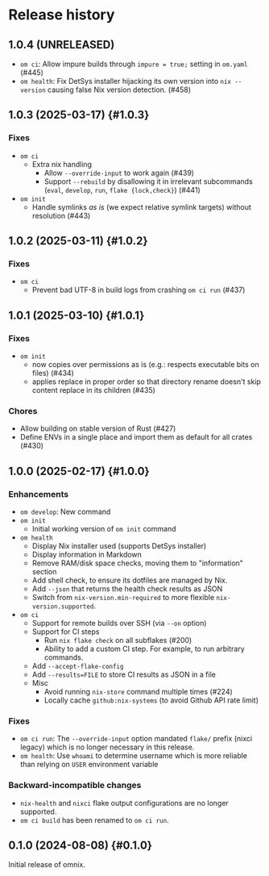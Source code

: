 # Release history

## 1.0.4 (UNRELEASED)

- `om ci`: Allow impure builds through `impure = true;` setting in `om.yaml` (#445)
- `om health`: Fix DetSys installer hijacking its own version into `nix --version` causing false Nix version detection. (#458)

## 1.0.3 (2025-03-17) {#1.0.3}

### Fixes

- `om ci`
  - Extra nix handling
      - Allow `--override-input` to work again (#439)
      - Support `--rebuild` by disallowing it in irrelevant subcommands (`eval`, `develop`, `run`, `flake {lock,check}`) (#441)
- `om init`
  - Handle symlinks *as is* (we expect relative symlink targets) without resolution (#443)

## 1.0.2 (2025-03-11) {#1.0.2}

### Fixes

- `om ci`
  - Prevent bad UTF-8 in build logs from crashing `om ci run` (#437)

## 1.0.1 (2025-03-10) {#1.0.1}

### Fixes

- `om init`
  - now copies over permissions as is (e.g.: respects executable bits on files) (#434)
  - applies replace in proper order so that directory rename doesn't skip content replace in its children  (#435)

### Chores

- Allow building on stable version of Rust (#427)
- Define ENVs in a single place and import them as default for all crates (#430)

## 1.0.0 (2025-02-17) {#1.0.0}

### Enhancements

- `om develop`: New command
- `om init`
  - Initial working version of `om init` command
- `om health`
  - Display Nix installer used (supports DetSys installer)
  - Display information in Markdown
  - Remove RAM/disk space checks, moving them to "information" section
  - Add shell check, to ensure its dotfiles are managed by Nix.
  - Add `--json` that returns the health check results as JSON
  - Switch from `nix-version.min-required` to more flexible `nix-version.supported`.
- `om ci`
  - Support for remote builds over SSH (via `--on` option)
  - Support for CI steps
    - Run `nix flake check` on all subflakes (#200)
    - Ability to add a custom CI step. For example, to run arbitrary commands.
  - Add `--accept-flake-config`
  - Add `--results=FILE` to store CI results as JSON in a file
  - Misc
    - Avoid running `nix-store` command multiple times (#224)
    - Locally cache `github:nix-systems` (to avoid Github API rate limit)

### Fixes

- `om ci run`: The `--override-input` option mandated `flake/` prefix (nixci legacy) which is no longer necessary in this release.
- `om health`: Use `whoami` to determine username which is more reliable than relying on `USER` environment variable

### Backward-incompatible changes

- `nix-health` and `nixci` flake output configurations are no longer supported.
- `om ci build` has been renamed to `om ci run`.

## 0.1.0 (2024-08-08) {#0.1.0}

Initial release of omnix.
